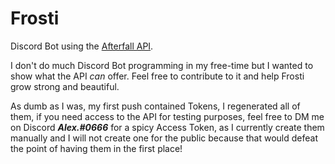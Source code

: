 # Frosti
Discord Bot using the [Afterfall API](https://docs.afterfall-game.com).

I don't do much Discord Bot programming in my free-time but I wanted to show what the API *can* offer.
Feel free to contribute to it and help Frosti grow strong and beautiful.

As dumb as I was, my first push contained Tokens, I regenerated all of them,
if you need access to the API for testing purposes, feel free to DM me on Discord ***Alex.#0666*** for a spicy Access Token,
as I currently create them manually and I will not create one for the public because that would defeat the point of having them in the first place!
